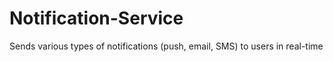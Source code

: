 # Notification-Service
Sends various types of notifications (push, email, SMS) to users in real-time
